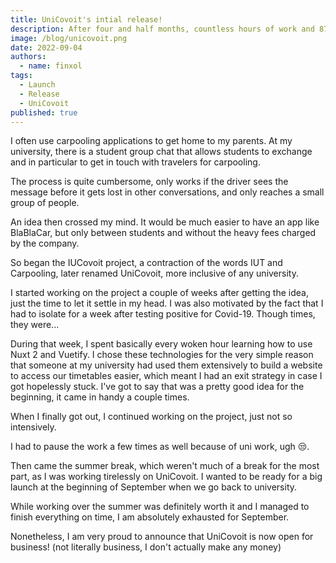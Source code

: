 ```yaml
---
title: UniCovoit's intial release!
description: After four and half months, countless hours of work and 872 commits, the carpool app made for students by students is finally out!
image: /blog/unicovoit.png
date: 2022-09-04
authors:
  - name: finxol
tags:
  - Launch
  - Release
  - UniCovoit
published: true
---
```


I often use carpooling applications to get home to my parents.
At my university, there is a student group chat that allows students to exchange and in particular to get in touch with travelers for carpooling.

The process is quite cumbersome, only works if the driver sees the message before it gets lost in other conversations, and only reaches a small group of people.

An idea then crossed my mind.
It would be much easier to have an app like BlaBlaCar,
but only between students and without the heavy fees charged by the company.

So began the IUCovoit project, a contraction of the words IUT and Carpooling, later renamed UniCovoit, more inclusive of any university.

I started working on the project a couple of weeks after getting the idea, just the time to let it settle in my head.
I was also motivated by the fact that I had to isolate for a week after testing positive for Covid-19.
Though times, they were...

During that week, I spent basically every woken hour learning how to use Nuxt 2 and Vuetify.
I chose these technologies for the very simple reason that someone at my university had used them extensively to build a website to access our timetables easier, which meant I had an exit strategy in case I got hopelessly stuck.
I've got to say that was a pretty good idea for the beginning, it came in handy a couple times.

When I finally got out, I continued working on the project, just not so intensively.

I had to pause the work a few times as well because of uni work, ugh 😒.

Then came the summer break, which weren't much of a break for the most part, as I was working tirelessly on UniCovoit.
I wanted to be ready for a big launch at the beginning of September when we go back to university.

While working over the summer was definitely worth it and I managed to finish everything on time, I am absolutely exhausted for September.

Nonetheless, I am very proud to announce that UniCovoit is now open for business! (not literally business, I don't actually make any money)
